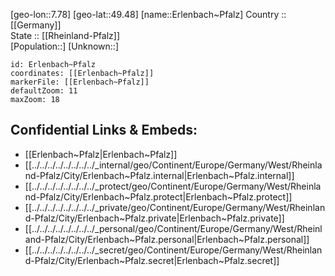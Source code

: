 ﻿---
location: [49.48,7.78] 
mapzoom: [7,12] 
mapmarker: city 
type: City
tags:
- geo/City


SpocWebEntityId: 30056
isDeleted: false
confidential: public

---
[geo-lon::7.78] 
[geo-lat::49.48] 
[name::Erlenbach~Pfalz] 
Country :: [[Germany]]  
State :: [[Rheinland-Pfalz]]  
[Population::] 
[Unknown::] 


```leaflet
id: Erlenbach~Pfalz
coordinates: [[Erlenbach~Pfalz]] 
markerFile: [[Erlenbach~Pfalz]] 
defaultZoom: 11 
maxZoom: 18
```


## Confidential Links & Embeds: 
- [[Erlenbach~Pfalz|Erlenbach~Pfalz]]  
- [[../../../../../../../../_internal/geo/Continent/Europe/Germany/West/Rheinland-Pfalz/City/Erlenbach~Pfalz.internal|Erlenbach~Pfalz.internal]] 
- [[../../../../../../../../_protect/geo/Continent/Europe/Germany/West/Rheinland-Pfalz/City/Erlenbach~Pfalz.protect|Erlenbach~Pfalz.protect]] 
- [[../../../../../../../../_private/geo/Continent/Europe/Germany/West/Rheinland-Pfalz/City/Erlenbach~Pfalz.private|Erlenbach~Pfalz.private]] 
- [[../../../../../../../../_personal/geo/Continent/Europe/Germany/West/Rheinland-Pfalz/City/Erlenbach~Pfalz.personal|Erlenbach~Pfalz.personal]] 
- [[../../../../../../../../_secret/geo/Continent/Europe/Germany/West/Rheinland-Pfalz/City/Erlenbach~Pfalz.secret|Erlenbach~Pfalz.secret]] 
